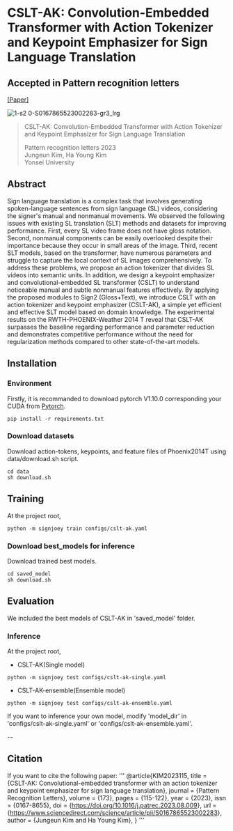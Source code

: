 # CSLT-AK: Convolution-Embedded Transformer with Action Tokenizer and Keypoint Emphasizer for Sign Language Translation
## Accepted in Pattern recognition letters

[[Paper]](💥)

![1-s2 0-S0167865523002283-gr3_lrg](https://github.com/jekim5418/TDA_KD/assets/60121575/87d6e71c-eaee-49c4-b2eb-99b50b27ebf5)

> CSLT-AK: Convolution-Embedded Transformer with Action Tokenizer and Keypoint Emphasizer for Sign Language Translation
>
>Pattern recognition letters 2023\
>Jungeun Kim, Ha Young Kim\
>Yonsei University
>

## Abstract

Sign language translation is a complex task that involves generating spoken-language sentences from sign language (SL) videos, considering the signer's manual and nonmanual movements. We observed the following issues with existing SL translation (SLT) methods and datasets for improving performance. First, every SL video frame does not have gloss notation. Second, nonmanual components can be easily overlooked despite their importance because they occur in small areas of the image. Third, recent SLT models, based on the transformer, have numerous parameters and struggle to capture the local context of SL images comprehensively. To address these problems, we propose an action tokenizer that divides SL videos into semantic units. In addition, we design a keypoint emphasizer and convolutional-embedded SL transformer (CSLT) to understand noticeable manual and subtle nonmanual features effectively. By applying the proposed modules to Sign2 (Gloss+Text), we introduce CSLT with an action tokenizer and keypoint emphasizer (CSLT-AK), a simple yet efficient and effective SLT model based on domain knowledge. The experimental results on the RWTH-PHOENIX-Weather 2014 T reveal that CSLT-AK surpasses the baseline regarding performance and parameter reduction and demonstrates competitive performance without the need for regularization methods compared to other state-of-the-art models.

## Installation

### Environment

Firstly, it is recommanded to download pytorch V1.10.0 corresponding your CUDA from [Pytorch](https://pytorch.org/get-started/previous-versions/). 
```
pip install -r requirements.txt 
```

### Download datasets

Download action-tokens, keypoints, and feature files of Phoenix2014T using data/download.sh script.
```
cd data
sh download.sh
```

## Training
At the project root,
```
python -m signjoey train configs/cslt-ak.yaml
```

### Download best_models for inference

Download trained best models.
```
cd saved_model
sh download.sh
```

## Evaluation
We included the best models of CSLT-AK in 'saved_model' folder.

### Inference
At the project root,
- CSLT-AK(Single model)
```
python -m signjoey test configs/cslt-ak-single.yaml
```

- CSLT-AK-ensemble(Ensemble model)
```
python -m signjoey test configs/cslt-ak-ensemble.yaml
```

If you want to inference your own model, modify 'model_dir' in 'configs/cslt-ak-single.yaml' or 'configs/cslt-ak-ensemble.yaml'.

--
## Citation
If you want to cite the following paper:
'''
@article{KIM2023115,
	title = {CSLT-AK: Convolutional-embedded transformer with an action tokenizer and keypoint emphasizer for sign language translation},
	journal = {Pattern Recognition Letters},
	volume = {173},
	pages = {115-122},
	year = {2023},
	issn = {0167-8655},
	doi = {<https://doi.org/10.1016/j.patrec.2023.08.009>},
	url = {<https://www.sciencedirect.com/science/article/pii/S0167865523002283>},
	author = {Jungeun Kim and Ha Young Kim},
}
'''
